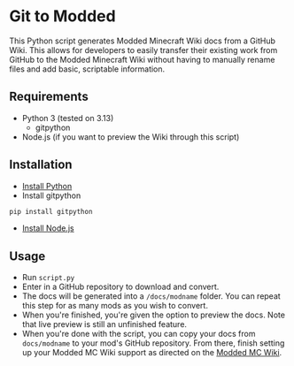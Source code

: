 # Git to Modded

This Python script generates Modded Minecraft Wiki docs from a GitHub Wiki. This allows for developers to easily transfer their existing work from GitHub to the Modded Minecraft Wiki without having to manually rename files and add basic, scriptable information.

## Requirements
- Python 3 (tested on 3.13)
    - gitpython
- Node.js (if you want to preview the Wiki through this script)

## Installation

- [Install Python](https://www.python.org/downloads/)
- Install gitpython
```bash
pip install gitpython
```
- [Install Node.js](https://nodejs.org/en/download)

## Usage
- Run `script.py`
- Enter in a GitHub repository to download and convert.
- The docs will be generated into a `/docs/modname` folder. You can repeat this step for as many mods as you wish to convert.
- When you're finished, you're given the option to preview the docs. Note that live preview is still an unfinished feature.
- When you're done with the script, you can copy your docs from `docs/modname` to your mod's GitHub repository. From there, finish setting up your Modded MC Wiki support as directed on the [Modded MC Wiki](https://moddedmc.wiki/en/about/devs).
